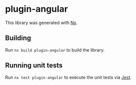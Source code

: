 # plugin-angular

This library was generated with [Nx](https://nx.dev).

## Building

Run `nx build plugin-angular` to build the library.

## Running unit tests

Run `nx test plugin-angular` to execute the unit tests via [Jest](https://jestjs.io).

